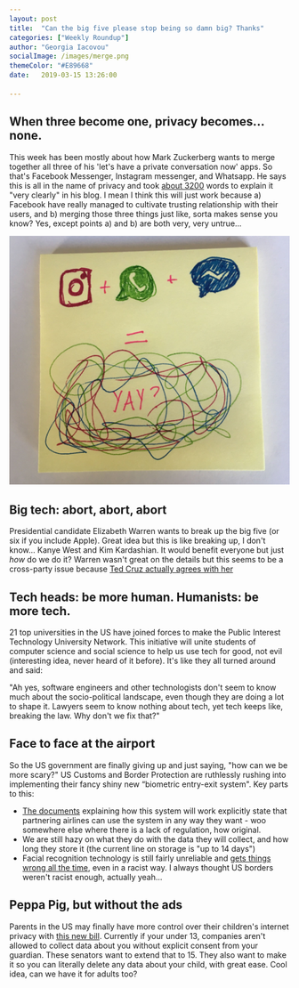 ```yaml
---
layout: post
title:  "Can the big five please stop being so damn big? Thanks"
categories: ["Weekly Roundup"]
author: "Georgia Iacovou"
socialImage: /images/merge.png
themeColor: "#E89668"
date:   2019-03-15 13:26:00

---
```


## When three become one, privacy becomes... none.

This week has been mostly about how Mark Zuckerberg wants to merge together all three of his 'let's have a private conversation now' apps. So that's Facebook Messenger, Instagram messenger, and Whatsapp. He says this is all in the name of privacy and took [about 3200](https://www.facebook.com/notes/mark-zuckerberg/a-privacy-focused-vision-for-social-networking/10156700570096634/?utm_campaign=The%20Interface&utm_medium=email&utm_source=Revue%20newsletter) words to explain it "very clearly" in his blog. I mean I think this will just work because a) Facebook have really managed to cultivate trusting relationship with their users, and b) merging those three things just like, sorta makes sense you know? Yes, except points a) and b) are both very, very untrue...

![](/images/merge.png)

## Big tech: abort, abort, abort

Presidential candidate Elizabeth Warren wants to break up the big five (or six if you include Apple). Great idea but this is like breaking up, I don't know... Kanye West and Kim Kardashian. It would benefit everyone but just *how* do we do it? Warren wasn't great on the details but this seems to be a cross-party issue because [Ted Cruz actually agrees with her](https://twitter.com/tedcruz/status/1105523954087849984) 

## Tech heads: be more human. Humanists: be more tech.

21 top universities in the US have joined forces to make the Public Interest Technology University Network. This initiative will unite students of computer science and social science to help us use tech for good, not evil (interesting idea, never heard of it before). It's like they all turned around and said:

"Ah yes, software engineers and other technologists don't seem to know much about the socio-political landscape, even though they are doing a lot to shape it. Lawyers seem to know nothing about tech, yet tech keeps like, breaking the law. Why don't we fix that?"

## Face to face at the airport

So the US government are finally giving up and just saying, "how can we be more scary?" US Customs and Border Protection are ruthlessly rushing into implementing their fancy shiny new “biometric entry-exit system". Key parts to this:

- [The documents](https://epic.org/foia/gallery/2019/#biometric-entry-exit) explaining how this system will work explicitly state that partnering airlines can use the system in any way they want - woo somewhere else where there is a lack of regulation, how original.
- We are still hazy on what they do with the data they will collect, and how long they store it (the current line on storage is "up to 14 days")
- Facial recognition technology is still fairly unreliable and [gets things wrong all the time](https://www.theguardian.com/technology/2018/jul/26/amazon-facial-rekognition-congress-mugshots-aclu), even in a racist way. I always thought US borders weren't racist enough, actually yeah...

## Peppa Pig, but without the ads

Parents in the US may finally have more control over their children's internet privacy with [this new bill](https://www.markey.senate.gov/imo/media/doc/Leg%20text%20--Markey-Hawley%203.11.19%20FINAL.pdf). Currently if your under 13, companies aren't allowed to collect data about you without explicit consent from your guardian. These senators want to extend that to 15. They also want to make it so you can literally delete any data about your child, with great ease. Cool idea, can we have it for adults too?